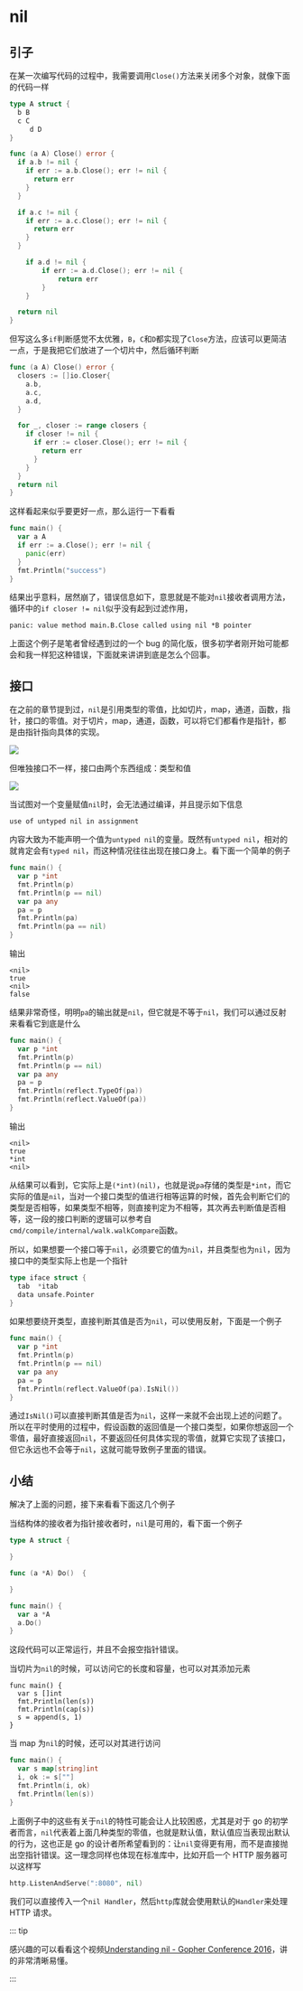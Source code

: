 # nil

## 引子

在某一次编写代码的过程中，我需要调用`Close()`方法来关闭多个对象，就像下面的代码一样

```go
type A struct {
  b B
  c C
     d D
}

func (a A) Close() error {
  if a.b != nil {
    if err := a.b.Close(); err != nil {
      return err
    }
  }

  if a.c != nil {
    if err := a.c.Close(); err != nil {
      return err
    }
  }

    if a.d != nil {
        if err := a.d.Close(); err != nil {
            return err
        }
    }

  return nil
}
```

但写这么多`if`判断感觉不太优雅，`B`，`C`和`D`都实现了`Close`方法，应该可以更简洁一点，于是我把它们放进了一个切片中，然后循环判断

```go
func (a A) Close() error {
  closers := []io.Closer{
    a.b,
    a.c,
    a.d,
  }

  for _, closer := range closers {
    if closer != nil {
      if err := closer.Close(); err != nil {
        return err
      }
    }
  }
  return nil
}
```

这样看起来似乎要更好一点，那么运行一下看看

```go
func main() {
  var a A
  if err := a.Close(); err != nil {
    panic(err)
  }
  fmt.Println("success")
}
```

结果出乎意料，居然崩了，错误信息如下，意思就是不能对`nil`接收者调用方法，循环中的`if closer != nil`似乎没有起到过滤作用，

```
panic: value method main.B.Close called using nil *B pointer
```

上面这个例子是笔者曾经遇到过的一个 bug 的简化版，很多初学者刚开始可能都会和我一样犯这种错误，下面就来讲讲到底是怎么个回事。

## 接口

在之前的章节提到过，`nil`是引用类型的零值，比如切片，map，通道，函数，指针，接口的零值。对于切片，map，通道，函数，可以将它们都看作是指针，都是由指针指向具体的实现。

![](/images/essential/impl_nil_1.png)

但唯独接口不一样，接口由两个东西组成：类型和值

![](/images/essential/impl_nil_2.png)

当试图对一个变量赋值`nil`时，会无法通过编译，并且提示如下信息

```
use of untyped nil in assignment
```

内容大致为不能声明一个值为`untyped nil`的变量。既然有`untyped nil`，相对的就肯定会有`typed nil`，而这种情况往往出现在接口身上。看下面一个简单的例子

```go
func main() {
  var p *int
  fmt.Println(p)
  fmt.Println(p == nil)
  var pa any
  pa = p
  fmt.Println(pa)
  fmt.Println(pa == nil)
}
```

输出

```
<nil>
true
<nil>
false
```

结果非常奇怪，明明`pa`的输出就是`nil`，但它就是不等于`nil`，我们可以通过反射来看看它到底是什么

```go
func main() {
  var p *int
  fmt.Println(p)
  fmt.Println(p == nil)
  var pa any
  pa = p
  fmt.Println(reflect.TypeOf(pa))
  fmt.Println(reflect.ValueOf(pa))
}
```

输出

```
<nil>
true
*int
<nil>
```

从结果可以看到，它实际上是`(*int)(nil)`，也就是说`pa`存储的类型是`*int`，而它实际的值是`nil`，当对一个接口类型的值进行相等运算的时候，首先会判断它们的类型是否相等，如果类型不相等，则直接判定为不相等，其次再去判断值是否相等，这一段的接口判断的逻辑可以参考自`cmd/compile/internal/walk.walkCompare`函数。

所以，如果想要一个接口等于`nil`，必须要它的值为`nil`，并且类型也为`nil`，因为接口中的类型实际上也是一个指针

```go
type iface struct {
  tab  *itab
  data unsafe.Pointer
}
```

如果想要绕开类型，直接判断其值是否为`nil`，可以使用反射，下面是一个例子

```go
func main() {
  var p *int
  fmt.Println(p)
  fmt.Println(p == nil)
  var pa any
  pa = p
  fmt.Println(reflect.ValueOf(pa).IsNil())
}
```

通过`IsNil()`可以直接判断其值是否为`nil`，这样一来就不会出现上述的问题了。所以在平时使用的过程中，假设函数的返回值是一个接口类型，如果你想返回一个零值，最好直接返回`nil`，不要返回任何具体实现的零值，就算它实现了该接口，但它永远也不会等于`nil`，这就可能导致例子里面的错误。

## 小结

解决了上面的问题，接下来看看下面这几个例子

当结构体的接收者为指针接收者时，`nil`是可用的，看下面一个例子

```go
type A struct {

}

func (a *A) Do()  {

}

func main() {
  var a *A
  a.Do()
}
```

这段代码可以正常运行，并且不会报空指针错误。

当切片为`nil`的时候，可以访问它的长度和容量，也可以对其添加元素

```
func main() {
  var s []int
  fmt.Println(len(s))
  fmt.Println(cap(s))
  s = append(s, 1)
}
```

当 map 为`nil`的时候，还可以对其进行访问

```go
func main() {
  var s map[string]int
  i, ok := s[""]
  fmt.Println(i, ok)
  fmt.Println(len(s))
}
```

上面例子中的这些有关于`nil`的特性可能会让人比较困惑，尤其是对于 go 的初学者而言，`nil`代表着上面几种类型的零值，也就是默认值，默认值应当表现出默认的行为，这也正是 go 的设计者所希望看到的：让`nil`变得更有用，而不是直接抛出空指针错误。这一理念同样也体现在标准库中，比如开启一个 HTTP 服务器可以这样写

```go
http.ListenAndServe(":8080", nil)
```

我们可以直接传入一个`nil Handler`，然后`http`库就会使用默认的`Handler`来处理 HTTP 请求。

::: tip

感兴趣的可以看看这个视频[Understanding nil - Gopher Conference 2016](https://www.youtube.com/watch?v=ynoY2xz-F8s&t=56s)，讲的非常清晰易懂。

:::

